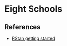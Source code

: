 # Eight Schools

## References

* [RStan getting started](https://github.com/stan-dev/rstan/wiki/RStan-Getting-Started#example-1-eight-schools)
